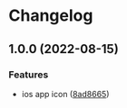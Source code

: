 # Changelog

## 1.0.0 (2022-08-15)


### Features

* ios app icon ([8ad8665](https://github.com/thipokch/method/commit/8ad86656b36ae2d808342879c42a76901c6e7665))
